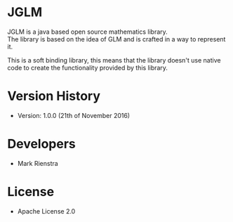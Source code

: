 # JGLM

JGLM is a java based open source mathematics library.  
The library is based on the idea of GLM and is crafted in a way to represent it.

This is a soft binding library, this means that the library doesn't
use native code to create the functionality provided by this library.

# Version History
* Version: 1.0.0 (21th of November 2016)

# Developers
* Mark Rienstra

# License
* Apache License 2.0
